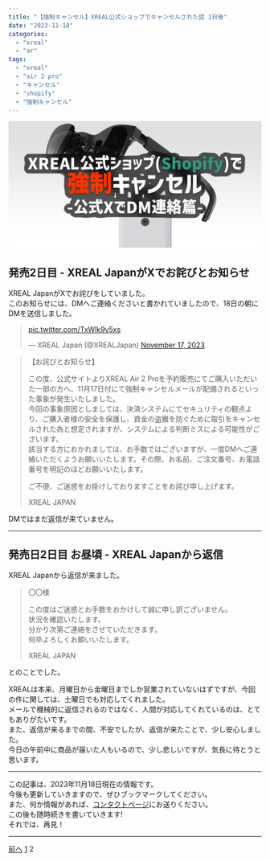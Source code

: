 ```yaml
---
title: "【強制キャンセル】XREAL公式ショップでキャンセルされた話 1日後"
date: "2023-11-18"
categories:
  - "xreal"
  - "ar"
tags:
  - "xreal"
  - "air 2 pro"
  - "キャンセル"
  - "shopify"
  - "強制キャンセル"
---
```


![OGP](./images/ogp2.png)

## 発売2日目 - XREAL JapanがXでお詫びとお知らせ

XREAL JapanがXでお詫びをしていました。  
このお知らせには、DMへご連絡くださいと書かれていましたので、18日の朝にDMを送信しました。

<blockquote class="twitter-tweet"><p lang="zxx" dir="ltr"><a href="https://t.co/TxWlk9v5xs">pic.twitter.com/TxWlk9v5xs</a></p>&mdash; XREAL Japan (@XREALJapan) <a href="https://twitter.com/XREALJapan/status/1725545235613384749?ref_src=twsrc%5Etfw">November 17, 2023</a></blockquote> <script async src="https://platform.twitter.com/widgets.js" charset="utf-8"></script>

> 【お詫びとお知らせ】
>
> この度、公式サイトよりXREAL Air 2 Proを予約販売にてご購入いただいた一部の方へ、11月17日付にて強制キャンセルメールが配備されるといった事象が発生いたしました。  
> 今回の事象原因としましては、決済システムにてセキュリティの観点より、ご購入者様の安全を保護し、資金の盗難を防ぐために取引をキャンセルされた為と想定されますが、システムによる判断ミスによる可能性がございます。  
> 該当する方におかれましては、お手数ではございますが、一度DMへご連絡いただくようお願いいたします。その際、お名前、ご注文番号、お電話番号を明記のほどお願いいたします。
>
> ご不便、ご迷惑をお掛けしておりますことをお詫び申し上げます。
>
> XREAL JAPAN

DMではまだ返信が来ていません。

---

## 発売日2日目 お昼頃 - XREAL Japanから返信

XREAL Japanから返信が来ました。

> 〇〇様
>
> この度はご迷惑とお手数をおかけして誠に申し訳ございません。  
> 状況を確認いたします。  
> 分かり次第ご連絡をさせていただきます。  
> 何卒よろしくお願いいたします。  
>
> XREAL JAPAN

とのことでした。

XREALは本来、月曜日から金曜日までしか営業されていないはずですが、今回の件に関しては、土曜日でも対応してくれました。  
メールで機械的に返信されるのではなく、人間が対応してくれているのは、とてもありがたいです。  
また、返信が来るまでの間、不安でしたが、返信が来たことで、少し安心しました。  
今日の午前中に商品が届いた人もいるので、少し悲しいですが、気長に待とうと思います。

---

この記事は、2023年11月18日現在の情報です。  
今後も更新していきますので、ぜひブックマークしてください。  
また、何か情報があれば、[コンタクトページ](https://renorari.net/contact.html)にお送りください。  
この後も随時続きを書いていきます!  
それでは、再見！

---

<div class="page">
  <a href="./index.md" class="button page-button back">前へ</a>
  <a href="./index.md" class="button page-button">1</a>
  <a class="button page-button disabled">2</a>
</div>
